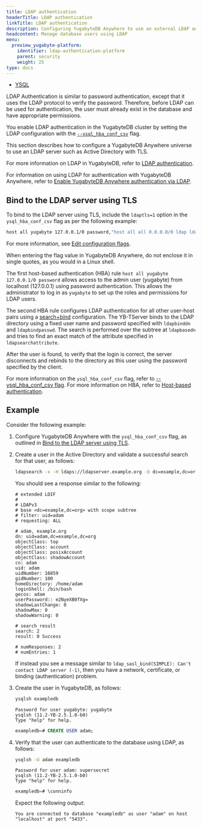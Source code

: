 ```yaml
---
title: LDAP authentication
headerTitle: LDAP authentication
linkTitle: LDAP authentication
description: Configuring YugabyteDB Anywhere to use an external LDAP authentication service.
headcontent: Manage database users using LDAP
menu:
  preview_yugabyte-platform:
    identifier: ldap-authentication-platform
    parent: security
    weight: 25
type: docs
---
```


<ul class="nav nav-tabs-alt nav-tabs-yb">
  <li >
    <a href="../ldap-authentication-platform/" class="nav-link active">
      <i class="icon-postgres" aria-hidden="true"></i>
      YSQL
    </a>
  </li>
</ul>

LDAP Authentication is similar to password authentication, except that it uses the LDAP protocol to verify the password. Therefore, before LDAP can be used for authentication, the user must already exist in the database and have appropriate permissions.

You enable LDAP authentication in the YugabyteDB cluster by setting the LDAP configuration with the <code>[--ysql_hba_conf_csv](../../../reference/configuration/yb-tserver/#ysql-hba-conf-csv)</code> flag.

This section describes how to configure a YugabyteDB Anywhere universe to use an LDAP server such as Active Directory with TLS.

For more information on LDAP in YugabyteDB, refer to [LDAP authentication](../../../secure/authentication/ldap-authentication/).

For information on using LDAP for authentication with YugabyteDB Anywhere, refer to [Enable YugabyteDB Anywhere authentication via LDAP](../../administer-yugabyte-platform/ldap-authentication/).

## Bind to the LDAP server using TLS

To bind to the LDAP server using TLS, include the `ldaptls=1` option in the `ysql_hba_conf_csv` flag as per the following example:

```sh
host all yugabyte 127.0.0.1/0 password,"host all all 0.0.0.0/0 ldap ldapserver=ldapserver.example.org ldapbasedn=""dc=example,dc=org"" ldapsearchattribute=uid ldapbinddn=""cn=admin,dc=example,dc=org"" ldapbindpasswd=secret ldaptls=1"
```

For more information, see [Edit configuration flags](../../../yugabyte-platform/manage-deployments/edit-config-flags/).

When entering the flag value in YugabyteDB Anywhere, do not enclose it in single quotes, as you would in a Linux shell.

The first host-based authentication (HBA) rule `host all yugabyte 127.0.0.1/0 password` allows access to the admin user (yugabyte) from localhost (127.0.0.1) using password authentication. This allows the administrator to log in as `yugabyte` to set up the roles and permissions for LDAP users.

The second HBA rule configures LDAP authentication for all other user-host pairs using a [search+bind](../../../secure/authentication/ldap-authentication/#search-bind-mode) configuration. The YB-TServer binds to the LDAP directory using a fixed user name and password specified with `ldapbinddn` and `ldapbindpasswd`. The search is performed over the subtree at `ldapbasedn` and tries to find an exact match of the attribute specified in `ldapsearchattribute`.

After the user is found, to verify that the login is correct, the server disconnects and rebinds to the directory as this user using the password specified by the client.

For more information on the `ysql_hba_conf_csv` flag, refer to [--ysql_hba_conf_csv flag](../../../reference/configuration/yb-tserver/#ysql-hba-conf-csv). For more information on HBA, refer to [Host-based authentication](../../../secure/authentication/host-based-authentication/).

## Example

Consider the following example:

1. Configure YugabyteDB Anywhere with the `ysql_hba_conf_csv` flag, as outlined in [Bind to the LDAP server using TLS](#bind-to-the-ldap-server-using-tls).

1. Create a user in the Active Directory and validate a successful search for that user, as follows:

    ```sh
    ldapsearch -x -H ldaps://ldapserver.example.org -b dc=example,dc=org 'uid=adam' -D "cn=admin,dc=example,dc=org" -w adminpassword
    ```

    You should see a response similar to the following:

    ```output
    # extended LDIF
    #
    # LDAPv3
    # base <dc=example,dc=org> with scope subtree
    # filter: uid=adam
    # requesting: ALL

    # adam, example.org
    dn: uid=adam,dc=example,dc=org
    objectClass: top
    objectClass: account
    objectClass: posixAccount
    objectClass: shadowAccount
    cn: adam
    uid: adam
    uidNumber: 16859
    gidNumber: 100
    homeDirectory: /home/adam
    loginShell: /bin/bash
    gecos: adam
    userPassword:: e2NyeXB0fXg=
    shadowLastChange: 0
    shadowMax: 0
    shadowWarning: 0

    # search result
    search: 2
    result: 0 Success

    # numResponses: 2
    # numEntries: 1
    ```

    If instead you see a message similar to `ldap_sasl_bind(SIMPLE): Can't contact LDAP server (-1)`, then you have a network, certificate, or binding (authentication) problem.

1. Create the user in YugabyteDB, as follows:

    ```sh
    ysqlsh exampledb
    ```

    ```output
    Password for user yugabyte: yugabyte
    ysqlsh (11.2-YB-2.5.1.0-b0)
    Type "help" for help.
    ```

    ```sql
    exampledb=# CREATE USER adam;
    ```

1. Verify that the user can authenticate to the database using LDAP, as follows:

    ```sh
    ysqlsh -U adam exampledb
    ```

    ```output
    Password for user adam: supersecret
    ysqlsh (11.2-YB-2.5.1.0-b0)
    Type "help" for help.
    ```

    ```sql
    exampledb=# \conninfo
    ```

    Expect the following output:

    ```output
    You are connected to database "exampledb" as user "adam" on host "localhost" at port "5433".
    ```
